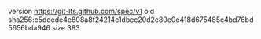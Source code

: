 version https://git-lfs.github.com/spec/v1
oid sha256:c5ddede4e808a8f24214c1dbec20d2c80e0e418d675485c4bd76bd5656bda946
size 383
